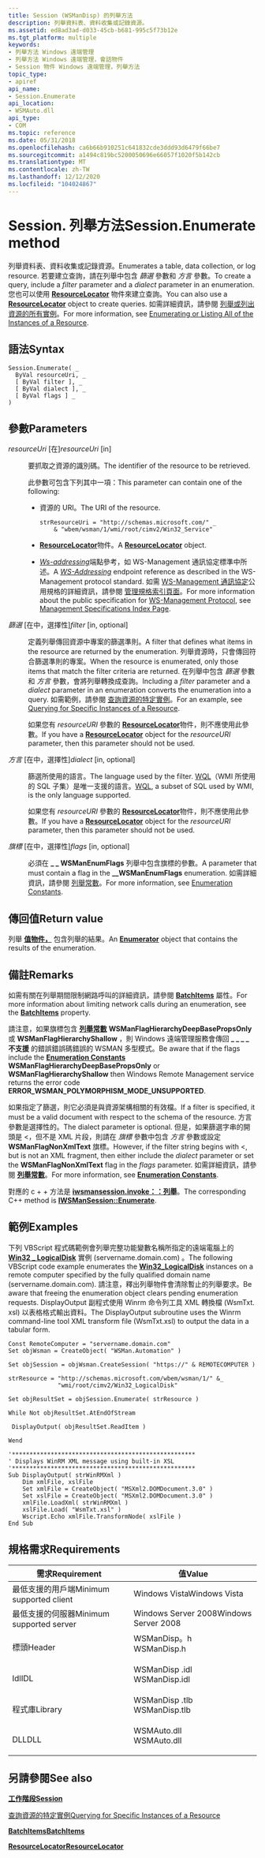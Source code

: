 ```yaml
---
title: Session (WSManDisp) 的列舉方法
description: 列舉資料表、資料收集或記錄資源。
ms.assetid: ed8ad3ad-d033-45cb-b681-995c5f73b12e
ms.tgt_platform: multiple
keywords:
- 列舉方法 Windows 遠端管理
- 列舉方法 Windows 遠端管理，會話物件
- Session 物件 Windows 遠端管理，列舉方法
topic_type:
- apiref
api_name:
- Session.Enumerate
api_location:
- WSMAuto.dll
api_type:
- COM
ms.topic: reference
ms.date: 05/31/2018
ms.openlocfilehash: ca6b66b910251c641832cde3ddd93d6479f66be7
ms.sourcegitcommit: a1494c819bc5200050696e66057f1020f5b142cb
ms.translationtype: MT
ms.contentlocale: zh-TW
ms.lasthandoff: 12/12/2020
ms.locfileid: "104024867"
---
```

# <a name="sessionenumerate-method"></a><span data-ttu-id="35a1f-106">Session. 列舉方法</span><span class="sxs-lookup"><span data-stu-id="35a1f-106">Session.Enumerate method</span></span>

<span data-ttu-id="35a1f-107">列舉資料表、資料收集或記錄資源。</span><span class="sxs-lookup"><span data-stu-id="35a1f-107">Enumerates a table, data collection, or log resource.</span></span> <span data-ttu-id="35a1f-108">若要建立查詢，請在列舉中包含 *篩選* 參數和 *方言* 參數。</span><span class="sxs-lookup"><span data-stu-id="35a1f-108">To create a query, include a *filter* parameter and a *dialect* parameter in an enumeration.</span></span> <span data-ttu-id="35a1f-109">您也可以使用 [**ResourceLocator**](resourcelocator.md) 物件來建立查詢。</span><span class="sxs-lookup"><span data-stu-id="35a1f-109">You can also use a [**ResourceLocator**](resourcelocator.md) object to create queries.</span></span> <span data-ttu-id="35a1f-110">如需詳細資訊，請參閱 [列舉或列出資源的所有實例](enumerating-or-listing-all-instances-of-a-resource.md)。</span><span class="sxs-lookup"><span data-stu-id="35a1f-110">For more information, see [Enumerating or Listing All of the Instances of a Resource](enumerating-or-listing-all-instances-of-a-resource.md).</span></span>

## <a name="syntax"></a><span data-ttu-id="35a1f-111">語法</span><span class="sxs-lookup"><span data-stu-id="35a1f-111">Syntax</span></span>


```VB
Session.Enumerate( _
  ByVal resourceUri, _
  [ ByVal filter ], _
  [ ByVal dialect ], _
  [ ByVal flags ] _
)
```



## <a name="parameters"></a><span data-ttu-id="35a1f-112">參數</span><span class="sxs-lookup"><span data-stu-id="35a1f-112">Parameters</span></span>

<dl> <dt>

<span data-ttu-id="35a1f-113">*resourceUri* \[在\]</span><span class="sxs-lookup"><span data-stu-id="35a1f-113">*resourceUri* \[in\]</span></span>
</dt> <dd>

<span data-ttu-id="35a1f-114">要抓取之資源的識別碼。</span><span class="sxs-lookup"><span data-stu-id="35a1f-114">The identifier of the resource to be retrieved.</span></span>

<span data-ttu-id="35a1f-115">此參數可包含下列其中一項：</span><span class="sxs-lookup"><span data-stu-id="35a1f-115">This parameter can contain one of the following:</span></span>

-   <span data-ttu-id="35a1f-116">資源的 URI。</span><span class="sxs-lookup"><span data-stu-id="35a1f-116">The URI of the resource.</span></span>

    ```VB
    strResourceUri = "http://schemas.microsoft.com/" _ 
        & "wbem/wsman/1/wmi/root/cimv2/Win32_Service"
    ```

    

-   <span data-ttu-id="35a1f-117">[**ResourceLocator**](resourcelocator.md)物件。</span><span class="sxs-lookup"><span data-stu-id="35a1f-117">A [**ResourceLocator**](resourcelocator.md) object.</span></span>
-   <span data-ttu-id="35a1f-118">[*Ws-addressing*](windows-remote-management-glossary.md)端點參考，如 WS-Management 通訊協定標準中所述。</span><span class="sxs-lookup"><span data-stu-id="35a1f-118">A [*WS-Addressing*](windows-remote-management-glossary.md) endpoint reference as described in the WS-Management protocol standard.</span></span> <span data-ttu-id="35a1f-119">如需 [WS-Management 通訊協定](ws-management-protocol.md)公用規格的詳細資訊，請參閱 [管理規格索引頁面](/previous-versions/dotnet/articles/ms951267(v=msdn.10))。</span><span class="sxs-lookup"><span data-stu-id="35a1f-119">For more information about the public specification for [WS-Management Protocol](ws-management-protocol.md), see [Management Specifications Index Page](/previous-versions/dotnet/articles/ms951267(v=msdn.10)).</span></span>

</dd> <dt>

<span data-ttu-id="35a1f-120">*篩選* \[在中，選擇性\]</span><span class="sxs-lookup"><span data-stu-id="35a1f-120">*filter* \[in, optional\]</span></span>
</dt> <dd>

<span data-ttu-id="35a1f-121">定義列舉傳回資源中專案的篩選準則。</span><span class="sxs-lookup"><span data-stu-id="35a1f-121">A filter that defines what items in the resource are returned by the enumeration.</span></span> <span data-ttu-id="35a1f-122">列舉資源時，只會傳回符合篩選準則的專案。</span><span class="sxs-lookup"><span data-stu-id="35a1f-122">When the resource is enumerated, only those items that match the filter criteria are returned.</span></span> <span data-ttu-id="35a1f-123">在列舉中包含 *篩選* 參數和 *方言* 參數，會將列舉轉換成查詢。</span><span class="sxs-lookup"><span data-stu-id="35a1f-123">Including a *filter* parameter and a *dialect* parameter in an enumeration converts the enumeration into a query.</span></span> <span data-ttu-id="35a1f-124">如需範例，請參閱 [查詢資源的特定實例](querying-for-specific-instances-of-a-resource.md)。</span><span class="sxs-lookup"><span data-stu-id="35a1f-124">For an example, see [Querying for Specific Instances of a Resource](querying-for-specific-instances-of-a-resource.md).</span></span>

<span data-ttu-id="35a1f-125">如果您有 *resourceURI* 參數的 [**ResourceLocator**](resourcelocator.md)物件，則不應使用此參數。</span><span class="sxs-lookup"><span data-stu-id="35a1f-125">If you have a [**ResourceLocator**](resourcelocator.md) object for the *resourceURI* parameter, then this parameter should not be used.</span></span>

</dd> <dt>

<span data-ttu-id="35a1f-126">*方言* \[在中，選擇性\]</span><span class="sxs-lookup"><span data-stu-id="35a1f-126">*dialect* \[in, optional\]</span></span>
</dt> <dd>

<span data-ttu-id="35a1f-127">篩選所使用的語言。</span><span class="sxs-lookup"><span data-stu-id="35a1f-127">The language used by the filter.</span></span> <span data-ttu-id="35a1f-128">[WQL](/windows/desktop/WmiSdk/wql-sql-for-wmi)（WMI 所使用的 SQL 子集）是唯一支援的語言。</span><span class="sxs-lookup"><span data-stu-id="35a1f-128">[WQL](/windows/desktop/WmiSdk/wql-sql-for-wmi), a subset of SQL used by WMI, is the only language supported.</span></span>

<span data-ttu-id="35a1f-129">如果您有 *resourceURI* 參數的 [**ResourceLocator**](resourcelocator.md)物件，則不應使用此參數。</span><span class="sxs-lookup"><span data-stu-id="35a1f-129">If you have a [**ResourceLocator**](resourcelocator.md) object for the *resourceURI* parameter, then this parameter should not be used.</span></span>

</dd> <dt>

<span data-ttu-id="35a1f-130">*旗標* \[在中，選擇性\]</span><span class="sxs-lookup"><span data-stu-id="35a1f-130">*flags* \[in, optional\]</span></span>
</dt> <dd>

<span data-ttu-id="35a1f-131">必須在 **\_ \_ WSManEnumFlags** 列舉中包含旗標的參數。</span><span class="sxs-lookup"><span data-stu-id="35a1f-131">A parameter that must contain a flag in the **\_\_WSManEnumFlags** enumeration.</span></span> <span data-ttu-id="35a1f-132">如需詳細資訊，請參閱 [列舉常數](enumeration-constants.md)。</span><span class="sxs-lookup"><span data-stu-id="35a1f-132">For more information, see [Enumeration Constants](enumeration-constants.md).</span></span>

</dd> </dl>

## <a name="return-value"></a><span data-ttu-id="35a1f-133">傳回值</span><span class="sxs-lookup"><span data-stu-id="35a1f-133">Return value</span></span>

<span data-ttu-id="35a1f-134">列舉 [**值物件，**](enumerator.md) 包含列舉的結果。</span><span class="sxs-lookup"><span data-stu-id="35a1f-134">An [**Enumerator**](enumerator.md) object that contains the results of the enumeration.</span></span>

## <a name="remarks"></a><span data-ttu-id="35a1f-135">備註</span><span class="sxs-lookup"><span data-stu-id="35a1f-135">Remarks</span></span>

<span data-ttu-id="35a1f-136">如需有關在列舉期間限制網路呼叫的詳細資訊，請參閱 [**BatchItems**](session-batchitems.md) 屬性。</span><span class="sxs-lookup"><span data-stu-id="35a1f-136">For more information about limiting network calls during an enumeration, see the [**BatchItems**](session-batchitems.md) property.</span></span>

<span data-ttu-id="35a1f-137">請注意，如果旗標包含 [**列舉常數**](enumeration-constants.md) **WSManFlagHierarchyDeepBasePropsOnly** 或 **WSManFlagHierarchyShallow** ，則 Windows 遠端管理服務會傳回 **\_ \_ \_ \_ 不支援** 的錯誤錯誤碼錯誤的 WSMAN 多型模式。</span><span class="sxs-lookup"><span data-stu-id="35a1f-137">Be aware that if the flags include the [**Enumeration Constants**](enumeration-constants.md) **WSManFlagHierarchyDeepBasePropsOnly** or **WSManFlagHierarchyShallow** then Windows Remote Management service returns the error code **ERROR\_WSMAN\_POLYMORPHISM\_MODE\_UNSUPPORTED**.</span></span>

<span data-ttu-id="35a1f-138">如果指定了篩選，則它必須是與資源架構相關的有效檔。</span><span class="sxs-lookup"><span data-stu-id="35a1f-138">If a filter is specified, it must be a valid document with respect to the schema of the resource.</span></span> <span data-ttu-id="35a1f-139">方言參數是選擇性的。</span><span class="sxs-lookup"><span data-stu-id="35a1f-139">The dialect parameter is optional.</span></span> <span data-ttu-id="35a1f-140">但是，如果篩選字串的開頭是 <，但不是 XML 片段，則請在 *旗標* 參數中包含 *方言* 參數或設定 **WSManFlagNonXmlText** 旗標。</span><span class="sxs-lookup"><span data-stu-id="35a1f-140">However, if the filter string begins with <, but is not an XML fragment, then either include the *dialect* parameter or set the **WSManFlagNonXmlText** flag in the *flags* parameter.</span></span> <span data-ttu-id="35a1f-141">如需詳細資訊，請參閱 [**列舉常數**](enumeration-constants.md)。</span><span class="sxs-lookup"><span data-stu-id="35a1f-141">For more information, see [**Enumeration Constants**](enumeration-constants.md).</span></span>

<span data-ttu-id="35a1f-142">對應的 c + + 方法是 [**iwsmansession.invoke：：列舉**](/windows/desktop/api/WSManDisp/nf-wsmandisp-iwsmansession-enumerate)。</span><span class="sxs-lookup"><span data-stu-id="35a1f-142">The corresponding C++ method is [**IWSManSession::Enumerate**](/windows/desktop/api/WSManDisp/nf-wsmandisp-iwsmansession-enumerate).</span></span>

## <a name="examples"></a><span data-ttu-id="35a1f-143">範例</span><span class="sxs-lookup"><span data-stu-id="35a1f-143">Examples</span></span>

<span data-ttu-id="35a1f-144">下列 VBScript 程式碼範例會列舉完整功能變數名稱所指定的遠端電腦上的 [**Win32 \_ LogicalDisk**](/windows/desktop/CIMWin32Prov/win32-logicaldisk) 實例 (servername.domain.com) 。</span><span class="sxs-lookup"><span data-stu-id="35a1f-144">The following VBScript code example enumerates the [**Win32\_LogicalDisk**](/windows/desktop/CIMWin32Prov/win32-logicaldisk) instances on a remote computer specified by the fully qualified domain name (servername.domain.com).</span></span> <span data-ttu-id="35a1f-145">請注意，釋出列舉物件會清除暫止的列舉要求。</span><span class="sxs-lookup"><span data-stu-id="35a1f-145">Be aware that freeing the enumeration object clears pending enumeration requests.</span></span> <span data-ttu-id="35a1f-146">DisplayOutput 副程式使用 Winrm 命令列工具 XML 轉換檔 (WsmTxt. xsl) 以表格格式輸出資料。</span><span class="sxs-lookup"><span data-stu-id="35a1f-146">The DisplayOutput subroutine uses the Winrm command-line tool XML transform file (WsmTxt.xsl) to output the data in a tabular form.</span></span>


```VB
Const RemoteComputer = "servername.domain.com"
Set objWsman = CreateObject( "WSMan.Automation" )

Set objSession = objWsman.CreateSession( "https://" & REMOTECOMPUTER )

strResource = "http://schemas.microsoft.com/wbem/wsman/1/" &_
              "wmi/root/cimv2/Win32_LogicalDisk"

Set objResultSet = objSession.Enumerate( strResource )

While Not objResultSet.AtEndOfStream
 
 DisplayOutput( objResultSet.ReadItem ) 

Wend

'****************************************************
' Displays WinRM XML message using built-in XSL
'****************************************************
Sub DisplayOutput( strWinRMXml )
    Dim xmlFile, xslFile
    Set xmlFile = CreateObject( "MSXml2.DOMDocument.3.0" ) 
    Set xslFile = CreateObject( "MSXml2.DOMDocument.3.0" )
    xmlFile.LoadXml( strWinRMXml )
    xslFile.Load( "WsmTxt.xsl" )
    Wscript.Echo xmlFile.TransformNode( xslFile ) 
End Sub
```



## <a name="requirements"></a><span data-ttu-id="35a1f-147">規格需求</span><span class="sxs-lookup"><span data-stu-id="35a1f-147">Requirements</span></span>



| <span data-ttu-id="35a1f-148">需求</span><span class="sxs-lookup"><span data-stu-id="35a1f-148">Requirement</span></span> | <span data-ttu-id="35a1f-149">值</span><span class="sxs-lookup"><span data-stu-id="35a1f-149">Value</span></span> |
|-------------------------------------|------------------------------------------------------------------------------------------|
| <span data-ttu-id="35a1f-150">最低支援的用戶端</span><span class="sxs-lookup"><span data-stu-id="35a1f-150">Minimum supported client</span></span><br/> | <span data-ttu-id="35a1f-151">Windows Vista</span><span class="sxs-lookup"><span data-stu-id="35a1f-151">Windows Vista</span></span><br/>                                                                 |
| <span data-ttu-id="35a1f-152">最低支援的伺服器</span><span class="sxs-lookup"><span data-stu-id="35a1f-152">Minimum supported server</span></span><br/> | <span data-ttu-id="35a1f-153">Windows Server 2008</span><span class="sxs-lookup"><span data-stu-id="35a1f-153">Windows Server 2008</span></span><br/>                                                           |
| <span data-ttu-id="35a1f-154">標頭</span><span class="sxs-lookup"><span data-stu-id="35a1f-154">Header</span></span><br/>                   | <dl> <span data-ttu-id="35a1f-155"><dt>WSManDisp。h</dt></span><span class="sxs-lookup"><span data-stu-id="35a1f-155"><dt>WSManDisp.h</dt></span></span> </dl>   |
| <span data-ttu-id="35a1f-156">Idl</span><span class="sxs-lookup"><span data-stu-id="35a1f-156">IDL</span></span><br/>                      | <dl> <span data-ttu-id="35a1f-157"><dt>WSManDisp .idl</dt></span><span class="sxs-lookup"><span data-stu-id="35a1f-157"><dt>WSManDisp.idl</dt></span></span> </dl> |
| <span data-ttu-id="35a1f-158">程式庫</span><span class="sxs-lookup"><span data-stu-id="35a1f-158">Library</span></span><br/>                  | <dl> <span data-ttu-id="35a1f-159"><dt>WSManDisp .tlb</dt></span><span class="sxs-lookup"><span data-stu-id="35a1f-159"><dt>WSManDisp.tlb</dt></span></span> </dl> |
| <span data-ttu-id="35a1f-160">DLL</span><span class="sxs-lookup"><span data-stu-id="35a1f-160">DLL</span></span><br/>                      | <dl> <span data-ttu-id="35a1f-161"><dt>WSMAuto.dll</dt></span><span class="sxs-lookup"><span data-stu-id="35a1f-161"><dt>WSMAuto.dll</dt></span></span> </dl>   |



## <a name="see-also"></a><span data-ttu-id="35a1f-162">另請參閱</span><span class="sxs-lookup"><span data-stu-id="35a1f-162">See also</span></span>

<dl> <dt>

[<span data-ttu-id="35a1f-163">**工作階段**</span><span class="sxs-lookup"><span data-stu-id="35a1f-163">**Session**</span></span>](session.md)
</dt> <dt>

[<span data-ttu-id="35a1f-164">查詢資源的特定實例</span><span class="sxs-lookup"><span data-stu-id="35a1f-164">Querying for Specific Instances of a Resource</span></span>](querying-for-specific-instances-of-a-resource.md)
</dt> <dt>

[<span data-ttu-id="35a1f-165">**BatchItems**</span><span class="sxs-lookup"><span data-stu-id="35a1f-165">**BatchItems**</span></span>](session-batchitems.md)
</dt> <dt>

[<span data-ttu-id="35a1f-166">**ResourceLocator**</span><span class="sxs-lookup"><span data-stu-id="35a1f-166">**ResourceLocator**</span></span>](resourcelocator.md)
</dt> </dl>

 

